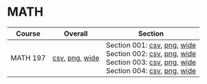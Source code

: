 # MATH

| Course | Overall | Section |
| ------ | ------- | ------- |
| MATH 197 | [csv](https://github.com/UCSD-Historical-Enrollment-Data/2024Summer3/blob/main/overall/MATH%20197.csv), [png](https://raw.githubusercontent.com/UCSD-Historical-Enrollment-Data/2024Summer3/main/plot_overall/MATH%20197.png), [wide](https://raw.githubusercontent.com/UCSD-Historical-Enrollment-Data/2024Summer3/main/plot_overall_wide/MATH%20197.png) | Section 001: [csv](https://github.com/UCSD-Historical-Enrollment-Data/2024Summer3/blob/main/section/MATH%20197_001.csv), [png](https://raw.githubusercontent.com/UCSD-Historical-Enrollment-Data/2024Summer3/main/plot_section/MATH%20197_001.png), [wide](https://raw.githubusercontent.com/UCSD-Historical-Enrollment-Data/2024Summer3/main/plot_section_wide/MATH%20197_001.png)<br>Section 002: [csv](https://github.com/UCSD-Historical-Enrollment-Data/2024Summer3/blob/main/section/MATH%20197_002.csv), [png](https://raw.githubusercontent.com/UCSD-Historical-Enrollment-Data/2024Summer3/main/plot_section/MATH%20197_002.png), [wide](https://raw.githubusercontent.com/UCSD-Historical-Enrollment-Data/2024Summer3/main/plot_section_wide/MATH%20197_002.png)<br>Section 003: [csv](https://github.com/UCSD-Historical-Enrollment-Data/2024Summer3/blob/main/section/MATH%20197_003.csv), [png](https://raw.githubusercontent.com/UCSD-Historical-Enrollment-Data/2024Summer3/main/plot_section/MATH%20197_003.png), [wide](https://raw.githubusercontent.com/UCSD-Historical-Enrollment-Data/2024Summer3/main/plot_section_wide/MATH%20197_003.png)<br>Section 004: [csv](https://github.com/UCSD-Historical-Enrollment-Data/2024Summer3/blob/main/section/MATH%20197_004.csv), [png](https://raw.githubusercontent.com/UCSD-Historical-Enrollment-Data/2024Summer3/main/plot_section/MATH%20197_004.png), [wide](https://raw.githubusercontent.com/UCSD-Historical-Enrollment-Data/2024Summer3/main/plot_section_wide/MATH%20197_004.png) |
